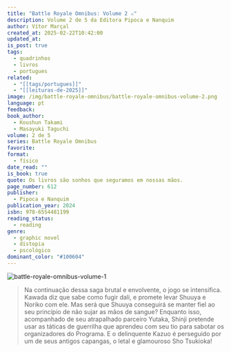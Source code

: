 ```yaml
---
title: "Battle Royale Omnibus: Volume 2 ⚔️"
description: Volume 2 de 5 da Editora Pipoca e Nanquim
author: Vítor Marçal
created_at: 2025-02-22T10:42:00
updated_at: 
is_post: true
tags:
  - quadrinhos
  - livros
  - portugues
related:
  - "[[tags/portugues]]"
  - "[[leituras-de-2025]]"
image: /img/battle-royale-omnibus/battle-royale-omnibus-volume-2.png
language: pt
feedback: 
book_author:
  - Koushun Takami
  - Masayuki Taguchi
volume: 2 de 5
series: Battle Royale Omnibus
favorite: 
format:
  - físico
date_read: ""
is_book: true
quote: Os livros são sonhos que seguramos em nossas mãos.
page_number: 612
publisher:
  - Pipoca e Nanquim
publication_year: 2024
isbn: 978-6554481199
reading_status:
  - reading
genre:
  - graphic novel
  - distopia
  - pscológico
dominant_color: "#100604"
---
```


![battle-royale-omnibus-volume-1](img/battle-royale-omnibus/battle-royale-omnibus-volume-2.png)

> Na continuação dessa saga brutal e envolvente, o jogo se intensifica. Kawada diz que sabe como fugir dali, e promete levar Shuuya e Noriko com ele. Mas será que Shuuya conseguirá se manter fiel ao seu princípio de não sujar as mãos de sangue? Enquanto isso, acompanhado de seu atrapalhado parceiro Yutaka, Shinji pretende usar as táticas de guerrilha que aprendeu com seu tio para sabotar os organizadores do Programa. E o delinquente Kazuo é perseguido por um de seus antigos capangas, o letal e glamouroso Sho Tsukioka!